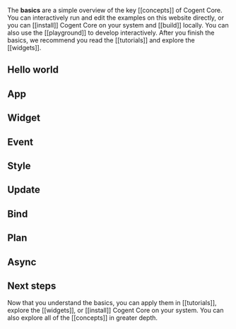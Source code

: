 The **basics** are a simple overview of the key [[concepts]] of Cogent Core. You can interactively run and edit the examples on this website directly, or you can [[install]] Cogent Core on your system and [[build]] locally. You can also use the [[playground]] to develop interactively. After you finish the basics, we recommend you read the [[tutorials]] and explore the [[widgets]].

## Hello world

<embed-page src="hello world tutorial">

## App

<embed-page src="app">

## Widget

<embed-page src="widget">

## Event

<embed-page src="event">

## Style

<embed-page src="style">

## Update

<embed-page src="update">

## Bind

<embed-page src="bind">

## Plan

<embed-page src="plan">

## Async

<embed-page src="async">

## Next steps

Now that you understand the basics, you can apply them in [[tutorials]], explore the [[widgets]], or [[install]] Cogent Core on your system. You can also explore all of the [[concepts]] in greater depth.
